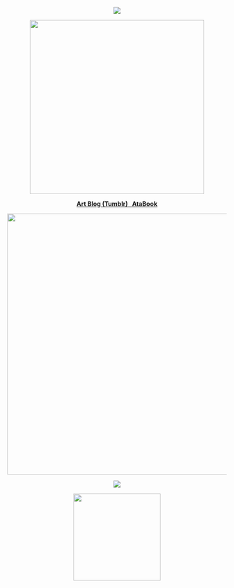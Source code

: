 

<p align="center"><img src="https://komarev.com/ghpvc/?username=jackasshunt&color=red&style=plastic&label=guests"
</p>

<p align="center"><img src="https://64.media.tumblr.com/0efd4cf750ab06cb92d793d183b87460/52d8a2fb261cf50b-ca/s250x400/309fcb10ed5921c56a5605fc52ad45a908b0781d.gif" width="400">
</p>



 <p align="center"><b><u><a href="https://www.tumblr.com/jackasshunt/">Art Blog (Tumblr)</a> &nbsp  <a href="https://jackasshunt.atabook.org/">AtaBook</a></u></b></p>

<p align="center"><img src="![image](https://s4.gifyu.com/images/bLp4m.png)" width="600">
</p>

<p align="center">
<img src="https://spotify-github-profile.kittinanx.com/api/view?uid=312ke25wwyc6y2z6txuscygtjbg4&cover_image=true&theme=novatorem&show_offline=false&background_color=121212&interchange=false&bar_color=53b14f&bar_color_cover=false">
</p>

<p align="center"><img src="https://i.pinimg.com/736x/7a/2f/6a/7a2f6a050d9e1a4f08da88d76ec2c39c.jpg" width="200"></p>
